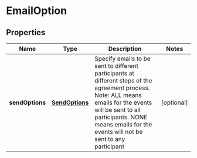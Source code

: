 
# EmailOption

## Properties
Name | Type | Description | Notes
------------ | ------------- | ------------- | -------------
**sendOptions** | [**SendOptions**](SendOptions.md) | Specify emails to be sent to different participants at different steps of the agreement process. Note: ALL means  emails for the events will be sent to all participants. NONE means emails for the events will not be sent to any participant |  [optional]



